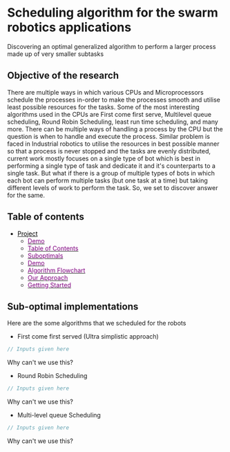 # Scheduling algorithm for the swarm robotics applications

Discovering an optimal generalized algorithm to perform a larger process made up of very smaller subtasks

## Objective of the research

There are multiple ways in which various CPUs and Microprocessors schedule the processes in-order to make the processes smooth and utilise least possible resources for the tasks. Some of the most interesting algorithms used in the CPUs are First come first serve, Multilevel queue scheduling, Round Robin Scheduling, least run time scheduling, and many more. There can be multiple ways of handling a process by the CPU but the question is when to handle and execute the process. Similar problem is faced in Industrial robotics to utilise the resources in best possible manner so that a process is never stopped and the tasks are evenly distributed, current work mostly focuses on a single type of bot which is best in performing a single type of task and dedicate it and it's counterparts to a single task. But what if there is a group of multiple types of bots in which each bot can perform multiple tasks (but one task at a time) but taking different levels of work to perform the task. So, we set to discover answer for the same.

## Table of contents

- [<span style="color:black">Project</span>](#objective-of-the-research)
  - [<span style="color:purple">Demo</span>](#demo)
  - [<span style="color:purple">Table of Contents</span>](#table-of-contents)
  - [<span style="color:purple">Suboptimals</span>](#Sub-optimal-implementations)
  - [<span style="color:purple">Demo</span>](#demo)
  - [<span style="color:purple">Algorithm Flowchart</span>](#algorithm-for-bfs)
  - [<span style="color:purple">Our Approach</span>](#pseudocode:using-stacks)
  - [<span style="color:purple">Getting Started</span>](#how-to-run-bfs-from-this-project)

## Sub-optimal implementations  

Here are the some algorithms that we scheduled for the robots

- First come first served (Ultra simplistic approach)
```cpp
// Inputs given here
```
Why can't we use this?

- Round Robin Scheduling
```cpp
// Inputs given here
```
Why can't we use this?
- Multi-level queue Scheduling
```cpp
// Inputs given here
```
Why can't we use this?

